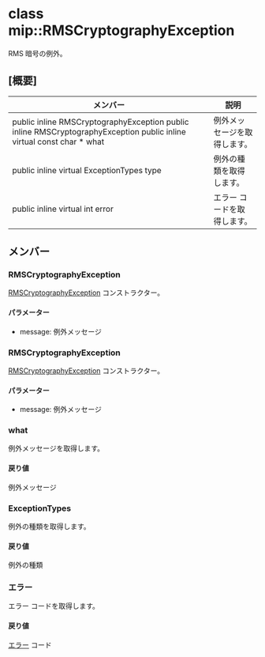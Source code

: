 # <a name="class-miprmscryptographyexception"></a>class mip::RMSCryptographyException 
RMS 暗号の例外。
## <a name="summary"></a>[概要]
 メンバー                        | 説明                                
--------------------------------|---------------------------------------------
public inline  RMSCryptographyException public inline  RMSCryptographyException public inline virtual const char * what | 例外メッセージを取得します。
public inline virtual ExceptionTypes type | 例外の種類を取得します。
public inline virtual int error | エラー コードを取得します。
## <a name="members"></a>メンバー
### <a name="rmscryptographyexception"></a>RMSCryptographyException
[RMSCryptographyException](#classmip_1_1_r_m_s_cryptography_exception) コンストラクター。
#### <a name="parameters"></a>パラメーター
* message: 例外メッセージ
### <a name="rmscryptographyexception"></a>RMSCryptographyException
[RMSCryptographyException](#classmip_1_1_r_m_s_cryptography_exception) コンストラクター。
#### <a name="parameters"></a>パラメーター
* message: 例外メッセージ
### <a name="what"></a>what
例外メッセージを取得します。
#### <a name="returns"></a>戻り値
例外メッセージ
### <a name="exceptiontypes"></a>ExceptionTypes
例外の種類を取得します。
#### <a name="returns"></a>戻り値
例外の種類
### <a name="error"></a>エラー
エラー コードを取得します。
#### <a name="returns"></a>戻り値
[エラー](#classmip_1_1_error) コード